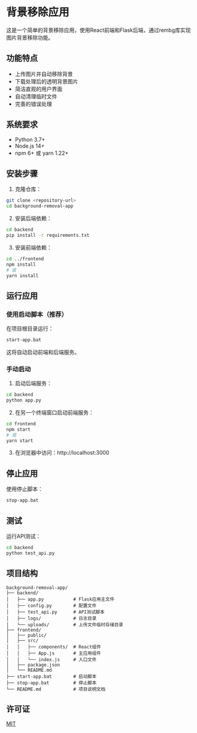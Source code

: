 # 背景移除应用

这是一个简单的背景移除应用，使用React前端和Flask后端，通过rembg库实现图片背景移除功能。

## 功能特点

- 上传图片并自动移除背景
- 下载处理后的透明背景图片
- 简洁直观的用户界面
- 自动清理临时文件
- 完善的错误处理

## 系统要求

- Python 3.7+
- Node.js 14+
- npm 6+ 或 yarn 1.22+

## 安装步骤

1. 克隆仓库：
```bash
git clone <repository-url>
cd background-removal-app
```

2. 安装后端依赖：
```bash
cd backend
pip install -r requirements.txt
```

3. 安装前端依赖：
```bash
cd ../frontend
npm install
# 或
yarn install
```

## 运行应用

### 使用启动脚本（推荐）

在项目根目录运行：
```bash
start-app.bat
```

这将自动启动前端和后端服务。

### 手动启动

1. 启动后端服务：
```bash
cd backend
python app.py
```

2. 在另一个终端窗口启动前端服务：
```bash
cd frontend
npm start
# 或
yarn start
```

3. 在浏览器中访问：http://localhost:3000

## 停止应用

使用停止脚本：
```bash
stop-app.bat
```

## 测试

运行API测试：
```bash
cd backend
python test_api.py
```

## 项目结构

```
background-removal-app/
├── backend/
│   ├── app.py           # Flask应用主文件
│   ├── config.py        # 配置文件
│   ├── test_api.py      # API测试脚本
│   ├── logs/            # 日志目录
│   └── uploads/         # 上传文件临时存储目录
├── frontend/
│   ├── public/
│   ├── src/
│   │   ├── components/  # React组件
│   │   ├── App.js       # 主应用组件
│   │   └── index.js     # 入口文件
│   ├── package.json
│   └── README.md
├── start-app.bat        # 启动脚本
├── stop-app.bat         # 停止脚本
└── README.md            # 项目说明文档
```

## 许可证

[MIT](LICENSE)
